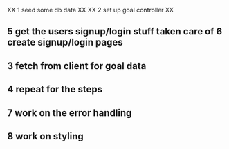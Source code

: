 XX 1 seed some db data XX
XX 2 set up goal controller XX

5 get the users signup/login stuff taken care of
6 create signup/login pages
----------------------------------


3 fetch from client for goal data
---------------------------------

4 repeat for the steps
---------------------------------


7 work on the error handling
----------------------------------

8 work on styling
----------------------------------